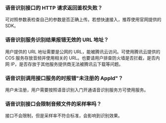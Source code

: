### 语音识别接口的 HTTP 请求返回鉴权失败？
可对照参数表检查自己的参数是否正确上传。若想快速接入，推荐使用官网提供的 SDK。

###  语音识别服务识别结果报错无效的 URL 地址？
用户提供的 URL 地址需要是公网的 URL，能被腾讯云访问。可使用腾讯云提供的 COS 服务存放音频并使用相关的 URL。也要请用户排查防火墙是否拦截，是否内网 IP，是否存放于其他服务提供商无法被腾讯云下载等问题。

### 语音识别调用接口服务的时报错"未注册的 AppId"？
用户未注册，用户需要按照语音识别入门开通语音识别服务方可使用服务。 

### 语音识别接口会限制音频文件的采样率吗？
接口不会限制，但是采样率不符合标准，会影响到识别效果。
